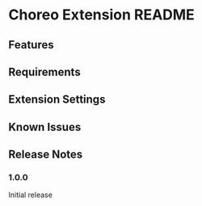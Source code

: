 # Choreo Extension README


## Features


## Requirements


## Extension Settings


## Known Issues


## Release Notes


### 1.0.0

Initial release


